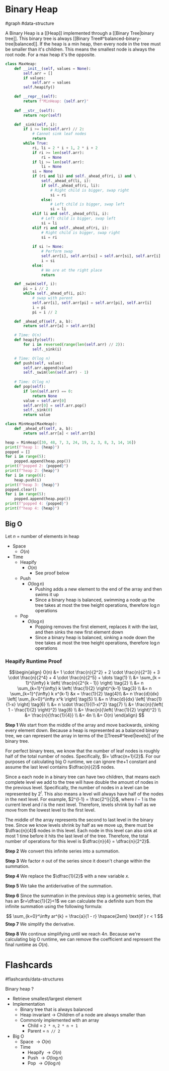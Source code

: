 # Binary Heap
#graph #data-structure 

A Binary Heap is a [[Heap]] implemented through a [[Binary Tree|binary tree]]. This binary tree is always [[Binary Tree#^balanced-binary-tree|balanced]]. If the heap is a min heap, then every node in the tree must be smaller than it's children. This means the smallest node is always the root node. For a max heap it's the opposite.  

```python
class MaxHeap:
	def __init__(self, values = None):
		self.arr = []
		if values:
			self.arr = values
		self.heapify()

	def __repr__(self):
		return f"MinHeap: {self.arr}"
	
	def __str__(self):
		return repr(self)

	def _sink(self, i):
		if i >= len(self.arr) // 2:
			# Cannot sink leaf nodes
			return
		while True:
			ri, li = 2 * i + 1, 2 * i + 2
			if ri >= len(self.arr):
				ri = None
			if li >= len(self.arr):
				li = None
			si = None
			if (ri and li) and self._ahead_of(ri, i) and \
				self._ahead_of(li, i):
				if self._ahead_of(ri, li):
					# Right child is bigger, swap right
					si = ri
				else:
					# Left child is bigger, swap left
					si = li 
			elif li and self._ahead_of(li, i):
				# Left child is bigger, swap left
				si = li
			elif ri and self._ahead_of(ri, i):
				# Right child is bigger, swap right
				si = ri
			
			if si != None:
				# Perform swap
				self.arr[i], self.arr[si] = self.arr[si], self.arr[i]
				i = si
			else:
				# We are at the right place
				return

	def _swim(self, i):
		pi = i // 2
		while self._ahead_of(i, pi):
			# swap with parent
			self.arr[i], self.arr[pi] = self.arr[pi], self.arr[i]
			i = pi
			pi = i // 2

	def _ahead_of(self, a, b):
		return self.arr[a] > self.arr[b]

	# Time: O(n)
	def heapify(self):
		for i in reversed(range(len(self.arr) // 2)):
			self._sink(i)

	# Time: O(log n)
	def push(self, value):
		self.arr.append(value)
		self._swim(len(self.arr) - 1)
	
	# Time: O(log n)
	def pop(self):
		if len(self.arr) == 0:
			return None
		value = self.arr[0]
		self.arr[0] = self.arr.pop()
		self._sink(0)
		return value

class MinHeap(MaxHeap):
	def _ahead_of(self, a, b):
		return self.arr[a] < self.arr[b]

heap = MinHeap([30, 48, 7, 3, 24, 19, 2, 3, 8, 3, 14, 16])
print(f"heap 1: {heap}")
popped = []
for i in range(5):
	popped.append(heap.pop())
print(f"popped 2: {popped}")
print(f"heap 2: {heap}")
for i in range(6):
	heap.push(i)
print(f"heap 3: {heap}")
popped.clear()
for i in range(5):
	popped.append(heap.pop())
print(f"popped 4: {popped}")
print(f"heap 4: {heap}")
```

## Big O
Let $n$ = number of elements in heap
- Space
	- $O(n)$
- Time
	- Heapify
		- $O(n)$
			- See proof below
	- Push
		- $O(\log n)$
			- Pushing adds a new element to the end of the array and then swims it up
			- Since a binary heap is balanced, swimming a node up the tree takes at most the tree height operations, therefore $\log n$ operations
	- Pop
		- $O(\log n)$
			- Popping removes the first element, replaces it with the last, and then sinks the new first element down
			- Since a binary heap is balanced, sinking a node down the tree takes at most the tree height operations, therefore $\log n$ operations

### Heapify Runtime Proof

$$\begin{align}
O(n) &= 1 \cdot \frac{n}{2^2} + 2 \cdot \frac{n}{2^3} + 3 \cdot \frac{n}{2^4} + 4 \cdot \frac{n}{2^5} + \dots \tag{1} \\
&= \sum_{k = 1}^{\infty} k \left( \frac{n}{2^{k - 1}} \right)  \tag{2} \\
&= n \sum_{k=1}^{\infty} k \left( \frac{1}{2} \right)^{k-1} \tag{3} \\
&= n \sum_{k=1}^{\infty} k x^{k-1} &x = \frac{1}{2} \tag{4}\\
&= n \frac{d}{dx} \left[ \sum_{k=0}^\infty x^k \right] \tag{5} \\
&= n \frac{d}{dx} \left[ \frac{1}{1-x} \right] \tag{6} \\
&= n \cdot \frac{1}{(1-x)^2} \tag{7} \\
&= \frac{n}{\left( 1 - \frac{1}{2} \right)^2} \tag{8} \\
&= \frac{n}{\left( \frac{1}{2} \right)^2} \\
&= \frac{n}{\frac{1}{4}} \\
&= 4n \\
&= O(n)
\end{align}
$$

**Step 1**
We start from the middle of the array and move backwards, sinking every element down. Because a heap is represented as a balanced binary tree, we can represent the array in terms of the [[Trees#^level|levels]] of the binary tree. 

For perfect binary trees, we know that the number of leaf nodes is roughly half of the total number of nodes. Specifically, $l= \dfrac{n+1}{2}$. For our purposes of calculating big O runtime, we can ignore the$+1$ constant and assume the last level contains $\dfrac{n}{2}$ nodes.

Since a each node in a binary tree can have two children, that means each complete level we add to the tree will have double the amount of nodes in the previous level. Specifically, the number of nodes in a level can be represented by $2^l$. This also means a level will always have half of the nodes in the next level. For example, $2^{l-1} = \frac{2^l}{2}$, where $l-1$ is the current level and $l$ is the next level. Therefore, levels shrink by half as we move from the lowest level to the first level.

The middle of the array represents the second to last level in the binary tree. Since we know levels shrink by half as we move up, there must be $\dfrac{n}{4}$ nodes in this level. Each node in this level can also sink at most 1 time before it hits the last level of the tree. Therefore, the total number of operations for this level is $\dfrac{n}{4} = \dfrac{n}{2^2}$.

**Step 2**
We convert this infinite series into a summation.

**Step 3**
We factor $n$ out of the series since it doesn't change within the summation.

**Step 4**
We replace the $\dfrac{1}{2}$ with a new variable $x$.

**Step 5**
We take the antiderivative of the summation.

**Step 6**
Since the summation in the previous step is a geometric series, that has an $r=\dfrac{1}{2}<1$ we can calculate the a definite sum from the infinite summation using the following formula:

$$
\sum_{k=0}^\infty ar^{k} = \frac{a}{1 - r} \hspace{2em} \text{if } r < 1
$$
**Step 7**
We simplify the derivative.

**Step 8**
We continue simplifying until we reach $4n$. Because we're calculating big O runtime, we can remove the coefficient and represent the final runtime as $O(n)$.

# Flashcards
#flashcards/data-structures 

Binary heap
?
- Retrieve smallest/largest element
- Implementation
	- Binary tree that is always balanced
	- Heap invariant $\to$ Children of a node are always smaller than
	- Commonly implemented with an array
		- Child = `2 * n`, `2 * n + 1`
		- Parent = `n // 2`
- Big O
	- Space $\to O(n)$
	- Time
		- Heapify $\to O(n)$
		- Push $\to O(\log n)$
		- Pop $\to O(\log n)$
<!--SR:!2025-01-06,4,270-->
